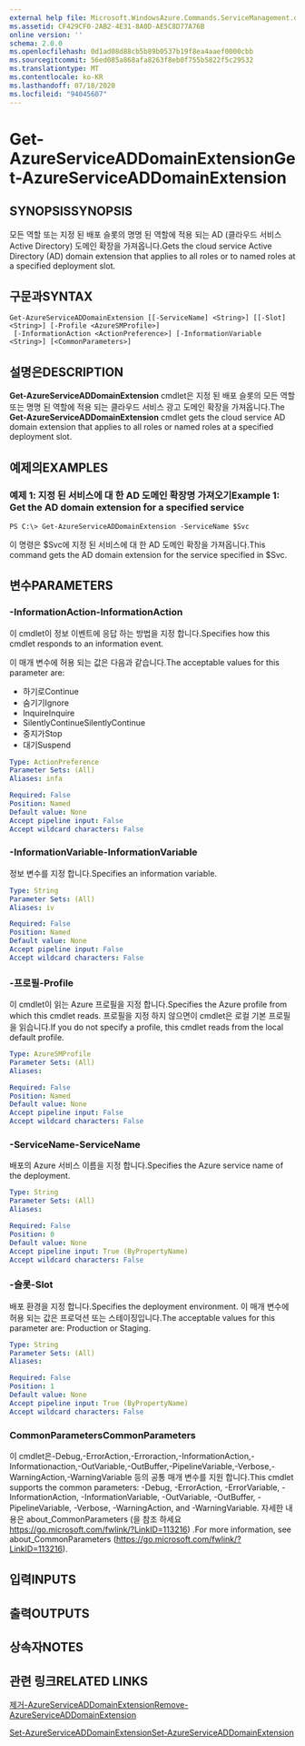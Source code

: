 ```yaml
---
external help file: Microsoft.WindowsAzure.Commands.ServiceManagement.dll-Help.xml
ms.assetid: CF429CF0-2AB2-4E31-8A0D-AE5C8D77A76B
online version: ''
schema: 2.0.0
ms.openlocfilehash: 0d1ad08d88cb5b89b0537b19f8ea4aaef0000cbb
ms.sourcegitcommit: 56ed085a868afa8263f8eb0f755b5822f5c29532
ms.translationtype: MT
ms.contentlocale: ko-KR
ms.lasthandoff: 07/18/2020
ms.locfileid: "94045607"
---
```

# <span data-ttu-id="cc932-101">Get-AzureServiceADDomainExtension</span><span class="sxs-lookup"><span data-stu-id="cc932-101">Get-AzureServiceADDomainExtension</span></span>

## <span data-ttu-id="cc932-102">SYNOPSIS</span><span class="sxs-lookup"><span data-stu-id="cc932-102">SYNOPSIS</span></span>
<span data-ttu-id="cc932-103">모든 역할 또는 지정 된 배포 슬롯의 명명 된 역할에 적용 되는 AD (클라우드 서비스 Active Directory) 도메인 확장을 가져옵니다.</span><span class="sxs-lookup"><span data-stu-id="cc932-103">Gets the cloud service Active Directory (AD) domain extension that applies to all roles or to named roles at a specified deployment slot.</span></span>

## <span data-ttu-id="cc932-104">구문과</span><span class="sxs-lookup"><span data-stu-id="cc932-104">SYNTAX</span></span>

```
Get-AzureServiceADDomainExtension [[-ServiceName] <String>] [[-Slot] <String>] [-Profile <AzureSMProfile>]
 [-InformationAction <ActionPreference>] [-InformationVariable <String>] [<CommonParameters>]
```

## <span data-ttu-id="cc932-105">설명은</span><span class="sxs-lookup"><span data-stu-id="cc932-105">DESCRIPTION</span></span>
<span data-ttu-id="cc932-106">**Get-AzureServiceADDomainExtension** cmdlet은 지정 된 배포 슬롯의 모든 역할 또는 명명 된 역할에 적용 되는 클라우드 서비스 광고 도메인 확장을 가져옵니다.</span><span class="sxs-lookup"><span data-stu-id="cc932-106">The **Get-AzureServiceADDomainExtension** cmdlet gets the cloud service AD domain extension that applies to all roles or named roles at a specified deployment slot.</span></span>

## <span data-ttu-id="cc932-107">예제의</span><span class="sxs-lookup"><span data-stu-id="cc932-107">EXAMPLES</span></span>

### <span data-ttu-id="cc932-108">예제 1: 지정 된 서비스에 대 한 AD 도메인 확장명 가져오기</span><span class="sxs-lookup"><span data-stu-id="cc932-108">Example 1: Get the AD domain extension for a specified service</span></span>
```
PS C:\> Get-AzureServiceADDomainExtension -ServiceName $Svc
```

<span data-ttu-id="cc932-109">이 명령은 $Svc에 지정 된 서비스에 대 한 AD 도메인 확장을 가져옵니다.</span><span class="sxs-lookup"><span data-stu-id="cc932-109">This command gets the AD domain extension for the service specified in $Svc.</span></span>

## <span data-ttu-id="cc932-110">변수</span><span class="sxs-lookup"><span data-stu-id="cc932-110">PARAMETERS</span></span>

### <span data-ttu-id="cc932-111">-InformationAction</span><span class="sxs-lookup"><span data-stu-id="cc932-111">-InformationAction</span></span>
<span data-ttu-id="cc932-112">이 cmdlet이 정보 이벤트에 응답 하는 방법을 지정 합니다.</span><span class="sxs-lookup"><span data-stu-id="cc932-112">Specifies how this cmdlet responds to an information event.</span></span>

<span data-ttu-id="cc932-113">이 매개 변수에 허용 되는 값은 다음과 같습니다.</span><span class="sxs-lookup"><span data-stu-id="cc932-113">The acceptable values for this parameter are:</span></span>

- <span data-ttu-id="cc932-114">하기로</span><span class="sxs-lookup"><span data-stu-id="cc932-114">Continue</span></span>
- <span data-ttu-id="cc932-115">숨기기</span><span class="sxs-lookup"><span data-stu-id="cc932-115">Ignore</span></span>
- <span data-ttu-id="cc932-116">Inquire</span><span class="sxs-lookup"><span data-stu-id="cc932-116">Inquire</span></span>
- <span data-ttu-id="cc932-117">SilentlyContinue</span><span class="sxs-lookup"><span data-stu-id="cc932-117">SilentlyContinue</span></span>
- <span data-ttu-id="cc932-118">중지가</span><span class="sxs-lookup"><span data-stu-id="cc932-118">Stop</span></span>
- <span data-ttu-id="cc932-119">대기</span><span class="sxs-lookup"><span data-stu-id="cc932-119">Suspend</span></span>

```yaml
Type: ActionPreference
Parameter Sets: (All)
Aliases: infa

Required: False
Position: Named
Default value: None
Accept pipeline input: False
Accept wildcard characters: False
```

### <span data-ttu-id="cc932-120">-InformationVariable</span><span class="sxs-lookup"><span data-stu-id="cc932-120">-InformationVariable</span></span>
<span data-ttu-id="cc932-121">정보 변수를 지정 합니다.</span><span class="sxs-lookup"><span data-stu-id="cc932-121">Specifies an information variable.</span></span>

```yaml
Type: String
Parameter Sets: (All)
Aliases: iv

Required: False
Position: Named
Default value: None
Accept pipeline input: False
Accept wildcard characters: False
```

### <span data-ttu-id="cc932-122">-프로필</span><span class="sxs-lookup"><span data-stu-id="cc932-122">-Profile</span></span>
<span data-ttu-id="cc932-123">이 cmdlet이 읽는 Azure 프로필을 지정 합니다.</span><span class="sxs-lookup"><span data-stu-id="cc932-123">Specifies the Azure profile from which this cmdlet reads.</span></span>
<span data-ttu-id="cc932-124">프로필을 지정 하지 않으면이 cmdlet은 로컬 기본 프로필을 읽습니다.</span><span class="sxs-lookup"><span data-stu-id="cc932-124">If you do not specify a profile, this cmdlet reads from the local default profile.</span></span>

```yaml
Type: AzureSMProfile
Parameter Sets: (All)
Aliases: 

Required: False
Position: Named
Default value: None
Accept pipeline input: False
Accept wildcard characters: False
```

### <span data-ttu-id="cc932-125">-ServiceName</span><span class="sxs-lookup"><span data-stu-id="cc932-125">-ServiceName</span></span>
<span data-ttu-id="cc932-126">배포의 Azure 서비스 이름을 지정 합니다.</span><span class="sxs-lookup"><span data-stu-id="cc932-126">Specifies the Azure service name of the deployment.</span></span>

```yaml
Type: String
Parameter Sets: (All)
Aliases: 

Required: False
Position: 0
Default value: None
Accept pipeline input: True (ByPropertyName)
Accept wildcard characters: False
```

### <span data-ttu-id="cc932-127">-슬롯</span><span class="sxs-lookup"><span data-stu-id="cc932-127">-Slot</span></span>
<span data-ttu-id="cc932-128">배포 환경을 지정 합니다.</span><span class="sxs-lookup"><span data-stu-id="cc932-128">Specifies the deployment environment.</span></span>
<span data-ttu-id="cc932-129">이 매개 변수에 허용 되는 값은 프로덕션 또는 스테이징입니다.</span><span class="sxs-lookup"><span data-stu-id="cc932-129">The acceptable values for this parameter are: Production or Staging.</span></span>

```yaml
Type: String
Parameter Sets: (All)
Aliases: 

Required: False
Position: 1
Default value: None
Accept pipeline input: True (ByPropertyName)
Accept wildcard characters: False
```

### <span data-ttu-id="cc932-130">CommonParameters</span><span class="sxs-lookup"><span data-stu-id="cc932-130">CommonParameters</span></span>
<span data-ttu-id="cc932-131">이 cmdlet은-Debug,-ErrorAction,-Erroraction,-InformationAction,-Informationaction,-OutVariable,-OutBuffer,-PipelineVariable,-Verbose,-WarningAction,-WarningVariable 등의 공통 매개 변수를 지원 합니다.</span><span class="sxs-lookup"><span data-stu-id="cc932-131">This cmdlet supports the common parameters: -Debug, -ErrorAction, -ErrorVariable, -InformationAction, -InformationVariable, -OutVariable, -OutBuffer, -PipelineVariable, -Verbose, -WarningAction, and -WarningVariable.</span></span> <span data-ttu-id="cc932-132">자세한 내용은 about_CommonParameters (을 참조 하세요 https://go.microsoft.com/fwlink/?LinkID=113216) .</span><span class="sxs-lookup"><span data-stu-id="cc932-132">For more information, see about_CommonParameters (https://go.microsoft.com/fwlink/?LinkID=113216).</span></span>

## <span data-ttu-id="cc932-133">입력</span><span class="sxs-lookup"><span data-stu-id="cc932-133">INPUTS</span></span>

## <span data-ttu-id="cc932-134">출력</span><span class="sxs-lookup"><span data-stu-id="cc932-134">OUTPUTS</span></span>

## <span data-ttu-id="cc932-135">상속자</span><span class="sxs-lookup"><span data-stu-id="cc932-135">NOTES</span></span>

## <span data-ttu-id="cc932-136">관련 링크</span><span class="sxs-lookup"><span data-stu-id="cc932-136">RELATED LINKS</span></span>

[<span data-ttu-id="cc932-137">제거-AzureServiceADDomainExtension</span><span class="sxs-lookup"><span data-stu-id="cc932-137">Remove-AzureServiceADDomainExtension</span></span>](./Remove-AzureServiceADDomainExtension.md)

[<span data-ttu-id="cc932-138">Set-AzureServiceADDomainExtension</span><span class="sxs-lookup"><span data-stu-id="cc932-138">Set-AzureServiceADDomainExtension</span></span>](./Set-AzureServiceADDomainExtension.md)


